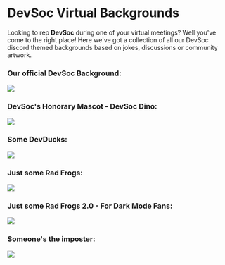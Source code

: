 # DevSoc Virtual Backgrounds
Looking to rep **DevSoc** during one of your virtual meetings? Well you've come to the right place! Here we've got a collection of all our DevSoc discord themed 
backgrounds based on jokes, discussions or community artwork.

### Our official DevSoc Background:
![](https://github.com/NTUDevSoc/Asset-Pack/blob/master/Teams%20Backgrounds/Official%20BG.png)

### DevSoc's Honorary Mascot - DevSoc Dino:
![](https://github.com/NTUDevSoc/Asset-Pack/blob/master/Teams%20Backgrounds/DevSoc%20Dino%20BG.png)

### Some DevDucks:
![](https://github.com/NTUDevSoc/Asset-Pack/blob/master/Teams%20Backgrounds/DevDucks%20BG.png)

### Just some Rad Frogs:
![](https://github.com/NTUDevSoc/Asset-Pack/blob/master/Teams%20Backgrounds/Frog%20BG.png)

### Just some Rad Frogs 2.0 - For Dark Mode Fans:
![](https://github.com/NTUDevSoc/Asset-Pack/blob/master/Teams%20Backgrounds/Frog%20BG%20Inverted.png)

### Someone's the imposter:
![](https://github.com/NTUDevSoc/Asset-Pack/blob/master/Teams%20Backgrounds/SUS%20BG.png)
